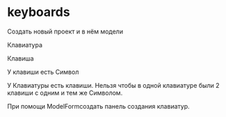 # keyboards


Создать новый проект и
в нём модели

Клавиатура

Клавиша

У клавиши есть Символ

У Клавиатуры есть
клавиши. Нельзя чтобы в одной клавиатуре были 2 клавиши с одним и тем же
Символом.

При помощи ModelFormсоздать
панель создания клавиатур.
